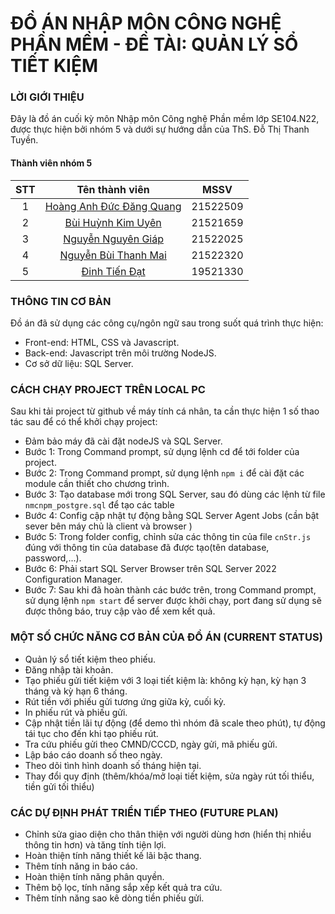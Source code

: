 # ĐỒ ÁN NHẬP MÔN CÔNG NGHỆ PHẦN MỀM - ĐỀ TÀI: QUẢN LÝ SỔ TIẾT KIỆM

### LỜI GIỚI THIỆU

Đây là đồ án cuối kỳ môn Nhập môn Công nghệ Phần mềm lớp SE104.N22, được thực hiện bởi nhóm 5 và dưới sự hướng dẫn của ThS. Đỗ Thị Thanh Tuyền.

#### Thành viên nhóm 5

| STT |                        Tên thành viên                        |   MSSV   |
| :-: | :----------------------------------------------------------: | :------: |
|  1  | [Hoàng Anh Đức Đăng Quang](https://github.com/QuangHoang059) | 21522509 |
|  2  |      [Bùi Huỳnh Kim Uyên](https://github.com/uyenbhku)       | 21521659 |
|  3  |       [Nguyễn Nguyên Giáp](https://github.com/Paignn)        | 21522025 |
|  4  |     [Nguyễn Bùi Thanh Mai](https://github.com/21522320)      | 21522320 |
|  5  |          [Đinh Tiến Đạt](https://github.com/GaChip)          | 19521330 |

### THÔNG TIN CƠ BẢN

Đồ án đã sử dụng các công cụ/ngôn ngữ sau trong suốt quá trình thực hiện:

- Front-end: HTML, CSS và Javascript.
- Back-end: Javascript trên môi trường NodeJS.
- Cơ sở dữ liệu: SQL Server.

### CÁCH CHẠY PROJECT TRÊN LOCAL PC

Sau khi tải project từ github về máy tính cá nhân, ta cần thực hiện 1 số thao tác sau để có thể khởi chạy project:

- Đảm bảo máy đã cài đặt nodeJS và SQL Server.
- Bước 1: Trong Command prompt, sử dụng lệnh cd để tới folder của project.
- Bước 2: Trong Command prompt, sử dụng lệnh `npm i` để cài đặt các module cần thiết cho chương trình.
- Bước 3: Tạo database mới trong SQL Server, sau đó dùng các lệnh từ file `nmcnpm_postgre.sql` để tạo các table
- Bước 4: Config cập nhật tự động bằng SQL Server Agent Jobs (cần bật sever bên máy chủ là client và browser )
- Bước 5: Trong folder config, chỉnh sửa các thông tin của file `cnStr.js` đúng với thông tin của database đã được tạo(tên database, password,...).
- Bước 6: Phải start SQL Server Browser trên SQL Server 2022 Configuration Manager.
- Bước 7: Sau khi đã hoàn thành các bước trên, trong Command prompt, sử dụng lệnh `npm start` để server được khởi chạy, port đang sử dụng sẽ được thông báo, truy cập vào để xem kết quả.

### MỘT SỐ CHỨC NĂNG CƠ BẢN CỦA ĐỒ ÁN (CURRENT STATUS)

- Quản lý sổ tiết kiệm theo phiếu.
- Đăng nhập tài khoản.
- Tạo phiếu gửi tiết kiệm với 3 loại tiết kiệm là: không kỳ hạn, kỳ hạn 3 tháng và kỳ hạn 6 tháng.
- Rút tiền với phiếu gửi tương ứng giữa kỳ, cuối kỳ.
- In phiếu rút và phiếu gửi.
- Cập nhật tiền lãi tự động (để demo thì nhóm đã scale theo phút), tự động tái tục cho đến khi tạo phiếu rút.
- Tra cứu phiếu gửi theo CMND/CCCD, ngày gửi, mã phiếu gửi.
- Lập báo cáo doanh số theo ngày.
- Theo dõi tình hình doanh số tháng hiện tại.
- Thay đổi quy định (thêm/khóa/mở loại tiết kiệm, sửa ngày rút tối thiểu, tiền gửi tối thiểu)

### CÁC DỰ ĐỊNH PHÁT TRIỂN TIẾP THEO (FUTURE PLAN)

- Chỉnh sửa giao diện cho thân thiện với người dùng hơn (hiển thị nhiều thông tin hơn) và tăng tính tiện lợi.
- Hoàn thiện tính năng thiết kế lãi bậc thang.
- Thêm tính năng in báo cáo.
- Hoàn thiện tính năng phân quyền.
- Thêm bộ lọc, tính năng sắp xếp kết quả tra cứu.
- Thêm tính năng sao kê dòng tiền phiếu gửi.
